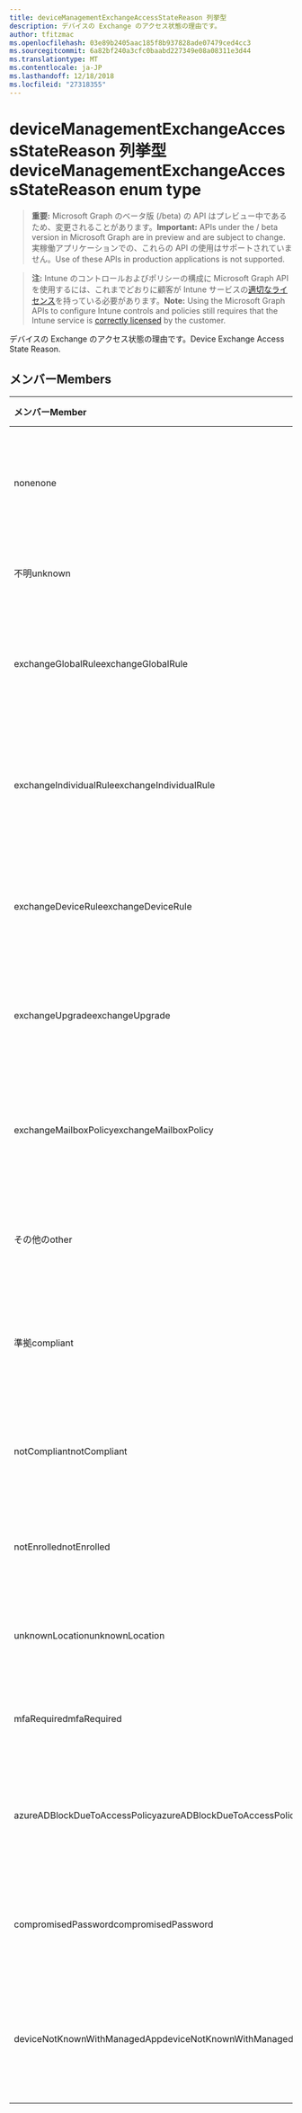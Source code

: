 ```yaml
---
title: deviceManagementExchangeAccessStateReason 列挙型
description: デバイスの Exchange のアクセス状態の理由です。
author: tfitzmac
ms.openlocfilehash: 03e89b2405aac185f8b937828ade07479ced4cc3
ms.sourcegitcommit: 6a82bf240a3cfc0baabd227349e08a08311e3d44
ms.translationtype: MT
ms.contentlocale: ja-JP
ms.lasthandoff: 12/18/2018
ms.locfileid: "27318355"
---
```

# <a name="devicemanagementexchangeaccessstatereason-enum-type"></a><span data-ttu-id="ec664-103">deviceManagementExchangeAccessStateReason 列挙型</span><span class="sxs-lookup"><span data-stu-id="ec664-103">deviceManagementExchangeAccessStateReason enum type</span></span>

> <span data-ttu-id="ec664-104">**重要:** Microsoft Graph のベータ版 (/beta) の API はプレビュー中であるため、変更されることがあります。</span><span class="sxs-lookup"><span data-stu-id="ec664-104">**Important:** APIs under the / beta version in Microsoft Graph are in preview and are subject to change.</span></span> <span data-ttu-id="ec664-105">実稼働アプリケーションでの、これらの API の使用はサポートされていません。</span><span class="sxs-lookup"><span data-stu-id="ec664-105">Use of these APIs in production applications is not supported.</span></span>

> <span data-ttu-id="ec664-106">**注:** Intune のコントロールおよびポリシーの構成に Microsoft Graph API を使用するには、これまでどおりに顧客が Intune サービスの[適切なライセンス](https://go.microsoft.com/fwlink/?linkid=839381)を持っている必要があります。</span><span class="sxs-lookup"><span data-stu-id="ec664-106">**Note:** Using the Microsoft Graph APIs to configure Intune controls and policies still requires that the Intune service is [correctly licensed](https://go.microsoft.com/fwlink/?linkid=839381) by the customer.</span></span>

<span data-ttu-id="ec664-107">デバイスの Exchange のアクセス状態の理由です。</span><span class="sxs-lookup"><span data-stu-id="ec664-107">Device Exchange Access State Reason.</span></span>
## <a name="members"></a><span data-ttu-id="ec664-108">メンバー</span><span class="sxs-lookup"><span data-stu-id="ec664-108">Members</span></span>
|<span data-ttu-id="ec664-109">メンバー</span><span class="sxs-lookup"><span data-stu-id="ec664-109">Member</span></span>|<span data-ttu-id="ec664-110">値</span><span class="sxs-lookup"><span data-stu-id="ec664-110">Value</span></span>|<span data-ttu-id="ec664-111">説明</span><span class="sxs-lookup"><span data-stu-id="ec664-111">Description</span></span>|
|:---|:---|:---|
|<span data-ttu-id="ec664-112">none</span><span class="sxs-lookup"><span data-stu-id="ec664-112">none</span></span>|<span data-ttu-id="ec664-113">0</span><span class="sxs-lookup"><span data-stu-id="ec664-113">0</span></span>|<span data-ttu-id="ec664-114">Exchange から検出アクセス状態の理由もなく</span><span class="sxs-lookup"><span data-stu-id="ec664-114">No access state reason discovered from Exchange</span></span>|
|<span data-ttu-id="ec664-115">不明</span><span class="sxs-lookup"><span data-stu-id="ec664-115">unknown</span></span>|<span data-ttu-id="ec664-116">1</span><span class="sxs-lookup"><span data-stu-id="ec664-116">1</span></span>|<span data-ttu-id="ec664-117">不明なアクセスの状態の理由</span><span class="sxs-lookup"><span data-stu-id="ec664-117">Unknown access state reason</span></span>|
|<span data-ttu-id="ec664-118">exchangeGlobalRule</span><span class="sxs-lookup"><span data-stu-id="ec664-118">exchangeGlobalRule</span></span>|<span data-ttu-id="ec664-119">2</span><span class="sxs-lookup"><span data-stu-id="ec664-119">2</span></span>|<span data-ttu-id="ec664-120">Exchange グローバル規則によって決定されるアクセスの状態</span><span class="sxs-lookup"><span data-stu-id="ec664-120">Access state determined by Exchange Global rule</span></span>|
|<span data-ttu-id="ec664-121">exchangeIndividualRule</span><span class="sxs-lookup"><span data-stu-id="ec664-121">exchangeIndividualRule</span></span>|<span data-ttu-id="ec664-122">3</span><span class="sxs-lookup"><span data-stu-id="ec664-122">3</span></span>|<span data-ttu-id="ec664-123">Exchange の個別の規則によって決定されるアクセスの状態</span><span class="sxs-lookup"><span data-stu-id="ec664-123">Access state determined by Exchange Individual rule</span></span>|
|<span data-ttu-id="ec664-124">exchangeDeviceRule</span><span class="sxs-lookup"><span data-stu-id="ec664-124">exchangeDeviceRule</span></span>|<span data-ttu-id="ec664-125">4</span><span class="sxs-lookup"><span data-stu-id="ec664-125">4</span></span>|<span data-ttu-id="ec664-126">アクセス状態のデバイスの交換の規則によって決定されます。</span><span class="sxs-lookup"><span data-stu-id="ec664-126">Access state determined by Exchange Device rule</span></span>|
|<span data-ttu-id="ec664-127">exchangeUpgrade</span><span class="sxs-lookup"><span data-stu-id="ec664-127">exchangeUpgrade</span></span>|<span data-ttu-id="ec664-128">5</span><span class="sxs-lookup"><span data-stu-id="ec664-128">5</span></span>|<span data-ttu-id="ec664-129">Exchange のアップグレードのためのアクセスの状態</span><span class="sxs-lookup"><span data-stu-id="ec664-129">Access state due to Exchange upgrade</span></span>|
|<span data-ttu-id="ec664-130">exchangeMailboxPolicy</span><span class="sxs-lookup"><span data-stu-id="ec664-130">exchangeMailboxPolicy</span></span>|<span data-ttu-id="ec664-131">6</span><span class="sxs-lookup"><span data-stu-id="ec664-131">6</span></span>|<span data-ttu-id="ec664-132">Exchange メールボックス ポリシーで定義されたアクセスの状態</span><span class="sxs-lookup"><span data-stu-id="ec664-132">Access state determined by Exchange Mailbox Policy</span></span>|
|<span data-ttu-id="ec664-133">その他の</span><span class="sxs-lookup"><span data-stu-id="ec664-133">other</span></span>|<span data-ttu-id="ec664-134">7</span><span class="sxs-lookup"><span data-stu-id="ec664-134">7</span></span>|<span data-ttu-id="ec664-135">アクセス状態が Exchange によって決定されます。</span><span class="sxs-lookup"><span data-stu-id="ec664-135">Access state determined by Exchange</span></span>|
|<span data-ttu-id="ec664-136">準拠</span><span class="sxs-lookup"><span data-stu-id="ec664-136">compliant</span></span>|<span data-ttu-id="ec664-137">8</span><span class="sxs-lookup"><span data-stu-id="ec664-137">8</span></span>|<span data-ttu-id="ec664-138">コンプライアンスの課題によって与えられたアクセスの状態</span><span class="sxs-lookup"><span data-stu-id="ec664-138">Access state granted by compliance challenge</span></span>|
|<span data-ttu-id="ec664-139">notCompliant</span><span class="sxs-lookup"><span data-stu-id="ec664-139">notCompliant</span></span>|<span data-ttu-id="ec664-140">9</span><span class="sxs-lookup"><span data-stu-id="ec664-140">9</span></span>|<span data-ttu-id="ec664-141">コンプライアンスの課題によって失効アクセス状態</span><span class="sxs-lookup"><span data-stu-id="ec664-141">Access state revoked by compliance challenge</span></span>|
|<span data-ttu-id="ec664-142">notEnrolled</span><span class="sxs-lookup"><span data-stu-id="ec664-142">notEnrolled</span></span>|<span data-ttu-id="ec664-143">10</span><span class="sxs-lookup"><span data-stu-id="ec664-143">10</span></span>|<span data-ttu-id="ec664-144">アクセスの状態管理の課題によって失効</span><span class="sxs-lookup"><span data-stu-id="ec664-144">Access state revoked by management challenge</span></span>|
|<span data-ttu-id="ec664-145">unknownLocation</span><span class="sxs-lookup"><span data-stu-id="ec664-145">unknownLocation</span></span>|<span data-ttu-id="ec664-146">12</span><span class="sxs-lookup"><span data-stu-id="ec664-146">12</span></span>|<span data-ttu-id="ec664-147">不明な場所のためのアクセスの状態</span><span class="sxs-lookup"><span data-stu-id="ec664-147">Access state due to unknown location</span></span>|
|<span data-ttu-id="ec664-148">mfaRequired</span><span class="sxs-lookup"><span data-stu-id="ec664-148">mfaRequired</span></span>|<span data-ttu-id="ec664-149">13</span><span class="sxs-lookup"><span data-stu-id="ec664-149">13</span></span>|<span data-ttu-id="ec664-150">MFA の課題のためのアクセスの状態</span><span class="sxs-lookup"><span data-stu-id="ec664-150">Access state due to MFA challenge</span></span>|
|<span data-ttu-id="ec664-151">azureADBlockDueToAccessPolicy</span><span class="sxs-lookup"><span data-stu-id="ec664-151">azureADBlockDueToAccessPolicy</span></span>|<span data-ttu-id="ec664-152">14</span><span class="sxs-lookup"><span data-stu-id="ec664-152">14</span></span>|<span data-ttu-id="ec664-153">AAD アクセス ポリシーによって無効にするアクセスの状態</span><span class="sxs-lookup"><span data-stu-id="ec664-153">Access State revoked by AAD Access Policy</span></span>|
|<span data-ttu-id="ec664-154">compromisedPassword</span><span class="sxs-lookup"><span data-stu-id="ec664-154">compromisedPassword</span></span>|<span data-ttu-id="ec664-155">15</span><span class="sxs-lookup"><span data-stu-id="ec664-155">15</span></span>|<span data-ttu-id="ec664-156">アクセス状態が危険にさらされたパスワードが無効</span><span class="sxs-lookup"><span data-stu-id="ec664-156">Access State revoked by compromised password</span></span>|
|<span data-ttu-id="ec664-157">deviceNotKnownWithManagedApp</span><span class="sxs-lookup"><span data-stu-id="ec664-157">deviceNotKnownWithManagedApp</span></span>|<span data-ttu-id="ec664-158">16</span><span class="sxs-lookup"><span data-stu-id="ec664-158">16</span></span>|<span data-ttu-id="ec664-159">マネージ アプリケーションの課題によって失効アクセス状態</span><span class="sxs-lookup"><span data-stu-id="ec664-159">Access state revoked by managed application challenge</span></span>|





